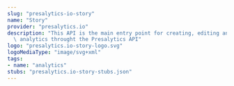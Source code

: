 ```yaml
---
slug: "presalytics-io-story"
name: "Story"
provider: "presalytics.io"
description: "This API is the main entry point for creating, editing and publishing\
  \ analytics throught the Presalytics API"
logo: "presalytics.io-story-logo.svg"
logoMediaType: "image/svg+xml"
tags:
- name: "analytics"
stubs: "presalytics.io-story-stubs.json"
---
```

